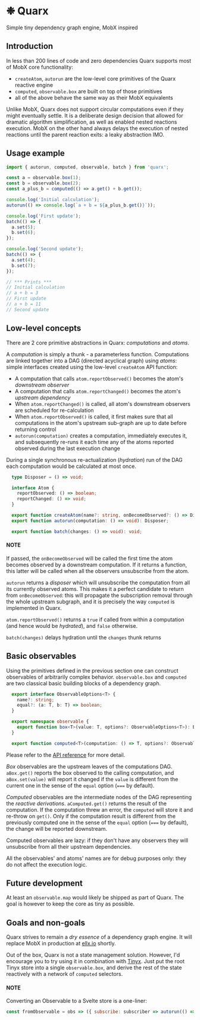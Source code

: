 # ❉ Quarx
Simple tiny dependency graph engine, MobX inspired

## Introduction
In less than 200 lines of code and zero dependencies Quarx supports most of MobX core functionality:
- `createAtom`, `autorun` are the low-level core primitives of the Quarx reactive engine
- `computed`, `observable.box` are built on top of those primitives
- all of the above behave the same way as their MobX equivalents

Unlike MobX, Quarx does not support circular computations even if they might eventually settle. It is a deliberate design decision that allowed for dramatic algorithm simplification, as well as enabled nested reactions execution. MobX on the other hand always delays the execution of nested reactions until the parent reaction exits: a leaky abstraction IMO.

## Usage example
```js
import { autorun, computed, observable, batch } from 'quarx';

const a = observable.box(1);
const b = observable.box(2);
const a_plus_b = computed(() => a.get() + b.get());

console.log('Initial calculation');
autorun(() => console.log(`a + b = ${a_plus_b.get()}`));

console.log('First update');
batch(() => {
  a.set(5);
  b.set(6);
});

console.log('Second update');
batch(() => {
  a.set(4);
  b.set(7);
});

// *** Prints ***
// Initial calculation
// a + b = 3
// First update
// a + b = 11
// Second update
```

## Low-level concepts
There are 2 core primitive abstractions in Quarx: *computations* and *atoms*.

A *computation* is simply a thunk - a parameterless function. Computations are linked together into a DAG (directed acyclical graph) using *atoms*: simple interfaces created using the low-level `createAtom` API function:
- A computation that calls `atom.reportObserved()` becomes the atom's *downstream observer*
- A computation that calls `atom.reportChanged()` becomes the atom's *upstream dependency*
- When `atom.reportChanged()` is called, all atom's downstream observers are scheduled for re-calculation
- When `atom.reportObserved()` is called, it first makes sure that all computations in the atom's upstream sub-graph are up to date before returning control
- `autorun(computation)` creates a computation, immediately executes it, and subsequently re-runs it each time any of the atoms reported observed during the last execution change

During a single synchronous re-actualization (*hydration*) run of the DAG each computation would be calculated at most once.

```typescript
  type Disposer = () => void;

  interface Atom {
    reportObserved: () => boolean;
    reportChanged: () => void;
  }

  export function createAtom(name?: string, onBecomeObserved?: () => Disposer | void): Atom;
  export function autorun(computation: () => void): Disposer;

  export function batch(changes: () => void): void;
```
#### NOTE
If passed, the `onBecomeObserved` will be called the first time the atom becomes observed by a downstream computation. If it returns a function, this latter will be called when all the observers unsubscribe from the atom.

`autorun` returns a *disposer* which will unsubscribe the computation from all its currently observed atoms. This makes it a perfect candidate to return from `onBecomeObserved`: this will propagate the subscription removal through the whole upstream subgraph, and it is precisely the way `computed` is implemented in Quarx.

`atom.reportObserved()` returns a `true` if called from within a computation (and hence would be *hydrated*), and `false` otherwise.

`batch(changes)` delays hydration until the `changes` thunk returns

## Basic observables
Using the primitives defined in the previous section one can construct observables of arbitrarily complex behavior.
`observable.box` and `computed` are two classical basic building blocks of a dependency graph.

```typescript
  export interface ObservableOptions<T> {
    name?: string;
    equal?: (a: T, b: T) => boolean;
  }

  export namespace observable {
    export function box<T>(value: T, options?: ObservableOptions<T>): Box<T>;
  }

  export function computed<T>(computation: () => T, options?: ObservableOptions<T>): Observable<T>;
```
Please refer to the [API reference](https://github.com/dmaevsky/quarx/blob/master/index.d.ts) for more detail.

*Box* observables are the upstream leaves of the computations DAG. `aBox.get()` reports the box observed to the calling computation, and `aBox.set(value)` will report it changed if the `value` is different from the current one in the sense of the `equal` option (`===` by default).

*Computed* observables are the intermediate nodes of the DAG representing the *reactive derivations*. `aComputed.get()` returns the result of the computation. If the computation threw an error, the `computed` will store it and re-throw on `get()`. Only if the computation result is different from the previously computed one in the sense of the `equal` option (`===` by default), the change will be reported downstream.

Computed observables are lazy: if they don't have any observers they will unsubscribe from all their upstream dependencies.

All the observables' and atoms' names are for debug purposes only: they do not affect the execution logic.

## Future development
At least an `observable.map` would likely be shipped as part of Quarx. The goal is however to keep the core as tiny as possible.

## Goals and non-goals
Quarx strives to remain a *dry essence* of a dependency graph engine. It will replace MobX in production at [ellx.io](https://ellx.io) shortly.

Out of the box, Quarx is not a state management solution. However, I'd encourage you to try using it in combination with [Tinyx](https://github.com/dmaevsky/tinyx). Just put the root Tinyx store into a single `observable.box`, and derive the rest of the state reactively with a network of `computed` selectors.

#### NOTE
Converting an Observable to a Svelte store is a one-liner:
```js
const fromObservable = obs => ({ subscribe: subscriber => autorun(() => subscriber(obs.get())) });
```
